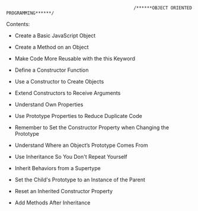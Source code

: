                                                     /******OBJECT ORIENTED PROGRAMMING******/

Contents:

* Create a Basic JavaScript Object

* Create a Method on an Object

* Make Code More Reusable with the this Keyword

* Define a Constructor Function

* Use a Constructor to Create Objects

* Extend Constructors to Receive Arguments

* Understand Own Properties

* Use Prototype Properties to Reduce Duplicate Code

* Remember to Set the Constructor Property when Changing the Prototype

* Understand Where an Object’s Prototype Comes From

* Use Inheritance So You Don't Repeat Yourself

* Inherit Behaviors from a Supertype

* Set the Child's Prototype to an Instance of the Parent

* Reset an Inherited Constructor Property

* Add Methods After Inheritance